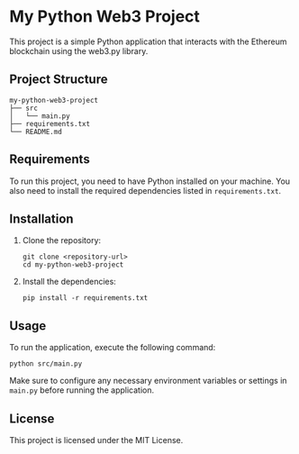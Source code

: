 # My Python Web3 Project

This project is a simple Python application that interacts with the Ethereum blockchain using the web3.py library.

## Project Structure

```
my-python-web3-project
├── src
│   └── main.py
├── requirements.txt
└── README.md
```

## Requirements

To run this project, you need to have Python installed on your machine. You also need to install the required dependencies listed in `requirements.txt`.

## Installation

1. Clone the repository:
   ```
   git clone <repository-url>
   cd my-python-web3-project
   ```

2. Install the dependencies:
   ```
   pip install -r requirements.txt
   ```

## Usage

To run the application, execute the following command:
```
python src/main.py
```

Make sure to configure any necessary environment variables or settings in `main.py` before running the application.

## License

This project is licensed under the MIT License.